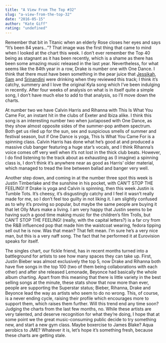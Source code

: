 ```yaml
---
title: "A View From The Top #32"
slug: "a-view-from-the-top-32"
date: "2016-05-15"
author: "Kate Giff"
rating: "undefined"
---
```


Remember that bit in Titanic when an elderly Rose closes her eyes and says “It’s been 84 years...”? That image was the first thing that came to mind when I looked at the chart this week. I don’t ever remember the Top 40 being as stagnant as it has been recently, which is a shame as there has been some amazing music released in the last year. Nevertheless, for what seems like the 84th year in a row, Drake is number one with One Dance. I think that there must have been something in the pear juice that [Jessikah](http://pearshapedexeter.com/a-view-from-the-top-28/), [Sam](http://pearshapedexeter.com/a-view-from-the-top-29/) and [Srinandini](http://pearshapedexeter.com/a-view-from-the-top-30/) were drinking when they reviewed this track; I think it’s catchy, summery and I love the original Kyla song which I’ve been indulging in recently. After four weeks of analysis on what is in itself quite a simple song, I don’t have much else to add to that analysis, so I’ll move down the charts.

At number two we have Calvin Harris and Rihanna with This Is What You Came For, an instant hit in the clubs of Exeter and Ibiza alike. I think this song is an interesting number two when juxtaposed with One Dance, as they show almost opposite sides of the summer-pop anthem spectrum. Both get us riled up for the sun, sex and suspicious smells of summer and festival season, but if One Dance is yoga, This Is What You Came For is a spinning class. Calvin Harris has done what he’s good at and produced a massive club banger featuring a huge star’s vocals, and I think Rihanna’s voice comes off very well when it’s not lost in the thick club beats. However, I do find listening to the track about as exhausting as (I imagine) a spinning class is, I don’t think it’s anywhere near as good as Harris’ older material, which managed to tread the line between ballad and banger very well.

Another step down, and coming in at the number three spot this week is Justin Timberlake and the sunshine in his pocket, with CAN’T STOP THE FEELING! If Drake is yoga and Calvin is spinning, then this week Justin is Tumble Tots. It’s cheesy, it’s disgustingly catchy and I feel it wasn’t really made for me, so I don’t feel too guilty in not liking it. I am slightly confused as to why it’s proving so popular, but maybe the same people are buying it that let Olly Murs make a living. I am very happy that Justin seems to be having such a good time making music for the children’s film Trolls, but CAN’T STOP THE FEELING! (really, with the capital letters?) is a far cry from the R&B influenced pop that made him the waistcoat wearing, fedora tipping sell out he is now. Was that mean? That felt mean. I’m sure he’s a very nice man, but this is a very naff song. The fact that he performed it at Eurovision speaks for itself.

The singles chart, our fickle friend, has in recent months turned into a battleground for artists to see how many spaces they can take up. First, Justin Bieber was almost exclusively the top 5, now Drake and Rihanna both have five songs in the top 100 (two of them being collaborations with each other) and after she released Lemonade, Beyonce had basically the whole album charting. Apart from this meaning that there is little variety in the best selling songs at the minute, these stats show that now more than ever, people are supporting the Superstar status; Bieber, Rihanna, Drake and Beyonce lead the way as artists who seem to do no wrong. This, of course, is a never ending cycle, raising their profile which encourages more to support them, which raises them further. Will this trend end any time soon? Judging the charts from the last few months, no. While these artists are very talented, and deserve recognition for what they’re doing, I hope that at some point we the great music-consuming public decide to try something new, and start a new gym class. Maybe boxercise to James Blake? Aqua aerobics to JME? Whatever it is, let’s hope it’s something fresh, because these charts are getting stale.
